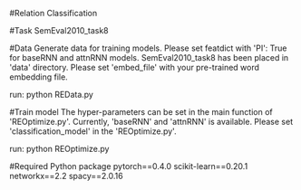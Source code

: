 #Relation Classification

#Task
SemEval2010_task8

#Data
Generate data for training models. Please set featdict with 'PI': True for baseRNN and attnRNN models.
SemEval2010_task8 has been placed in 'data' directory.
Please set 'embed_file' with your pre-trained word embedding file.


run: python REData.py

#Train model
The hyper-parameters can be set in the main function of 'REOptimize.py'.
Currently, 'baseRNN' and 'attnRNN' is available. Please set 'classification_model' in the 'REOptimize.py'.

run: python REOptimize.py


#Required Python package
pytorch==0.4.0
scikit-learn==0.20.1
networkx==2.2
spacy==2.0.16
